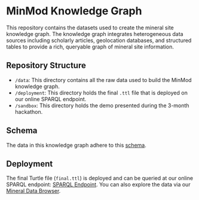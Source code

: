 # MinMod Knowledge Graph

This repository contains the datasets used to create the mineral site knowledge graph. The knowledge graph integrates heterogeneous data sources including scholarly articles, geolocation databases, and structured tables to provide a rich, queryable graph of mineral site information.

## Repository Structure

- `/data`: This directory contains all the raw data used to build the MinMod knowledge graph.
- `/deployment`: This directory holds the final `.ttl` file that is deployed on our online SPARQL endpoint.
- `/sandbox`: This directory holds the demo presented during the 3-month hackathon.

## Schema

The data in this knowledge graph adhere to this [schema](https://github.com/DARPA-CRITICALMAAS/schemas/blob/main/ta2/README.md).

## Deployment

The final Turtle file (`final.ttl`) is deployed and can be queried at our online SPARQL endpoint: [SPARQL Endpoint](https://minmod.isi.edu/sparql). You can also explore the data via our [Mineral Data Browser](https://minmod.isi.edu/).